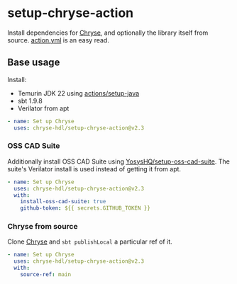 # setup-chryse-action

Install dependencies for [Chryse], and optionally the library itself from source. [action.yml] is an easy read.

[Chryse]: https://github.com/chryse-hdl/chryse
[action.yml]: https://github.com/chryse-hdl/setup-chryse-action/blob/v2.3/action.yml

## Base usage

Install:

* Temurin JDK 22 using [actions/setup-java]
* sbt 1.9.8
* Verilator from apt

[actions/setup-java]: https://github.com/actions/setup-java

```yaml
- name: Set up Chryse
  uses: chryse-hdl/setup-chryse-action@v2.3
```

### OSS CAD Suite

Additionally install OSS CAD Suite using [YosysHQ/setup-oss-cad-suite].
The suite's Verilator install is used instead of getting it from apt.

[YosysHQ/setup-oss-cad-suite]: https://github.com/YosysHQ/setup-oss-cad-suite

```yaml
- name: Set up Chryse
  uses: chryse-hdl/setup-chryse-action@v2.3
  with:
    install-oss-cad-suite: true
    github-token: ${{ secrets.GITHUB_TOKEN }}
```

### Chryse from source

Clone [Chryse] and `sbt publishLocal` a particular ref of it.

```yaml
- name: Set up Chryse
  uses: chryse-hdl/setup-chryse-action@v2.3
  with:
    source-ref: main
```
